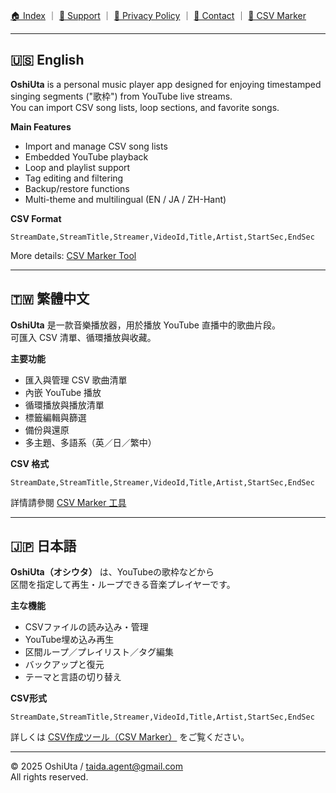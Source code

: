 [🏠 Index](index.md) ｜ [💬 Support](support.md) ｜ [🔐 Privacy Policy](privacy.md) ｜ [📩 Contact](contact.md) ｜ [🧾 CSV Marker](tools/csv-marker.html)

---

## 🇺🇸 English

**OshiUta** is a personal music player app designed for enjoying timestamped singing segments ("歌枠") from YouTube live streams.  
You can import CSV song lists, loop sections, and favorite songs.

**Main Features**
- Import and manage CSV song lists  
- Embedded YouTube playback  
- Loop and playlist support  
- Tag editing and filtering  
- Backup/restore functions  
- Multi-theme and multilingual (EN / JA / ZH-Hant)

**CSV Format**
```
StreamDate,StreamTitle,Streamer,VideoId,Title,Artist,StartSec,EndSec
```
More details: [CSV Marker Tool](tools/csv-marker.html)

---

## 🇹🇼 繁體中文

**OshiUta** 是一款音樂播放器，用於播放 YouTube 直播中的歌曲片段。  
可匯入 CSV 清單、循環播放與收藏。

**主要功能**
- 匯入與管理 CSV 歌曲清單  
- 內嵌 YouTube 播放  
- 循環播放與播放清單  
- 標籤編輯與篩選  
- 備份與還原  
- 多主題、多語系（英／日／繁中）

**CSV 格式**
```
StreamDate,StreamTitle,Streamer,VideoId,Title,Artist,StartSec,EndSec
```
詳情請參閱 [CSV Marker 工具](tools/csv-marker.html)

---

## 🇯🇵 日本語

**OshiUta（オシウタ）** は、YouTubeの歌枠などから  
区間を指定して再生・ループできる音楽プレイヤーです。

**主な機能**
- CSVファイルの読み込み・管理  
- YouTube埋め込み再生  
- 区間ループ／プレイリスト／タグ編集  
- バックアップと復元  
- テーマと言語の切り替え

**CSV形式**
```
StreamDate,StreamTitle,Streamer,VideoId,Title,Artist,StartSec,EndSec
```
詳しくは [CSV作成ツール（CSV Marker）](tools/csv-marker.html) をご覧ください。

---

© 2025 OshiUta / taida.agent@gmail.com  
All rights reserved.
